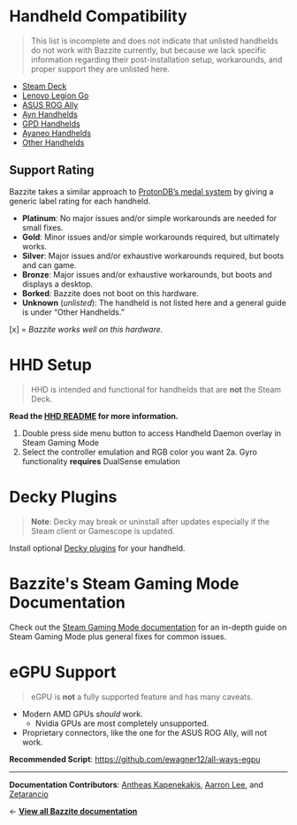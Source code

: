 # Handheld Compatibility

> This list is incomplete and does not indicate that unlisted handhelds do not work with Bazzite currently, but because we lack specific information regarding their post-installation setup, workarounds, and proper support they are unlisted here.

- [Steam Deck](Steam_Deck.md)
- [Lenovo Legion Go](Lenovo_Legion_Go.md)
- [ASUS ROG Ally](ASUS_ROG_Ally.md)
- [Ayn Handhelds](Ayn_Handhelds.md)
- [GPD Handhelds](GPD_Handhelds.md)
- [Ayaneo Handhelds](Ayaneo_Handhelds.md)
- [Other Handhelds](Other_Handhelds.md)

## Support Rating

Bazzite takes a similar approach to [ProtonDB’s medal system](https://www.protondb.com/) by giving a generic label rating for each handheld.

- **Platinum**: No major issues and/or simple workarounds are needed for small fixes.
- **Gold**: Minor issues and/or simple workarounds required, but ultimately works.
- **Silver**: Major issues and/or exhaustive workarounds required, but boots and can game.
- **Bronze**: Major issues and/or exhaustive workarounds, but boots and displays a desktop.
- **Borked**: Bazzite does not boot on this hardware.
- **Unknown** (_unlisted_): The handheld is not listed here and a general guide is under “Other Handhelds.”

[x] = _Bazzite works well on this hardware._

# HHD Setup

> HHD is intended and functional for handhelds that are **not** the Steam Deck.

**Read the [HHD README](https://github.com/hhd-dev/hhd/blob/master/readme.md) for more information.**

1. Double press side menu button to access Handheld Daemon overlay in Steam Gaming Mode
2. Select the controller emulation and RGB color you want
   2a. Gyro functionality **requires** DualSense emulation

# Decky Plugins

> **Note**: Decky may break or uninstall after updates especially if the Steam client or Gamescope is updated.

Install optional [Decky plugins](https://plugins.deckbrew.xyz/) for your handheld.

# Bazzite's Steam Gaming Mode Documentation

Check out the [Steam Gaming Mode documentation](https://universal-blue.discourse.group/docs?topic=37) for an in-depth guide on Steam Gaming Mode plus general fixes for common issues.

# eGPU Support

> eGPU is **not** a fully supported feature and has many caveats.

- Modern AMD GPUs _should_ work.
  - Nvidia GPUs are most completely unsupported.
- Proprietary connectors, like the one for the ASUS ROG Ally, will not work.

**Recommended Script**:
<https://github.com/ewagner12/all-ways-egpu>

<hr>

**Documentation Contributors**: [Antheas Kapenekakis](https://github.com/antheas), [Aarron Lee](https://github.com/aarron-lee), and [Zetarancio](https://universal-blue.discourse.group/u/zetarancio)

← [**View all Bazzite documentation**](https://universal-blue.discourse.group/docs?topic=561)
